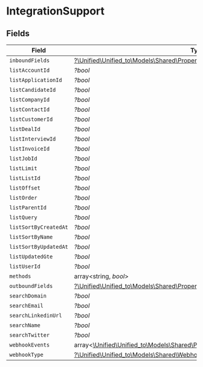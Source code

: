 # IntegrationSupport


## Fields

| Field                                                                                                                                              | Type                                                                                                                                               | Required                                                                                                                                           | Description                                                                                                                                        |
| -------------------------------------------------------------------------------------------------------------------------------------------------- | -------------------------------------------------------------------------------------------------------------------------------------------------- | -------------------------------------------------------------------------------------------------------------------------------------------------- | -------------------------------------------------------------------------------------------------------------------------------------------------- |
| `inboundFields`                                                                                                                                    | [?\Unified\Unified_to\Models\Shared\PropertyIntegrationSupportInboundFields](../../Models/Shared/PropertyIntegrationSupportInboundFields.md)       | :heavy_minus_sign:                                                                                                                                 | N/A                                                                                                                                                |
| `listAccountId`                                                                                                                                    | *?bool*                                                                                                                                            | :heavy_minus_sign:                                                                                                                                 | N/A                                                                                                                                                |
| `listApplicationId`                                                                                                                                | *?bool*                                                                                                                                            | :heavy_minus_sign:                                                                                                                                 | N/A                                                                                                                                                |
| `listCandidateId`                                                                                                                                  | *?bool*                                                                                                                                            | :heavy_minus_sign:                                                                                                                                 | N/A                                                                                                                                                |
| `listCompanyId`                                                                                                                                    | *?bool*                                                                                                                                            | :heavy_minus_sign:                                                                                                                                 | N/A                                                                                                                                                |
| `listContactId`                                                                                                                                    | *?bool*                                                                                                                                            | :heavy_minus_sign:                                                                                                                                 | N/A                                                                                                                                                |
| `listCustomerId`                                                                                                                                   | *?bool*                                                                                                                                            | :heavy_minus_sign:                                                                                                                                 | N/A                                                                                                                                                |
| `listDealId`                                                                                                                                       | *?bool*                                                                                                                                            | :heavy_minus_sign:                                                                                                                                 | N/A                                                                                                                                                |
| `listInterviewId`                                                                                                                                  | *?bool*                                                                                                                                            | :heavy_minus_sign:                                                                                                                                 | N/A                                                                                                                                                |
| `listInvoiceId`                                                                                                                                    | *?bool*                                                                                                                                            | :heavy_minus_sign:                                                                                                                                 | N/A                                                                                                                                                |
| `listJobId`                                                                                                                                        | *?bool*                                                                                                                                            | :heavy_minus_sign:                                                                                                                                 | N/A                                                                                                                                                |
| `listLimit`                                                                                                                                        | *?bool*                                                                                                                                            | :heavy_minus_sign:                                                                                                                                 | N/A                                                                                                                                                |
| `listListId`                                                                                                                                       | *?bool*                                                                                                                                            | :heavy_minus_sign:                                                                                                                                 | N/A                                                                                                                                                |
| `listOffset`                                                                                                                                       | *?bool*                                                                                                                                            | :heavy_minus_sign:                                                                                                                                 | N/A                                                                                                                                                |
| `listOrder`                                                                                                                                        | *?bool*                                                                                                                                            | :heavy_minus_sign:                                                                                                                                 | N/A                                                                                                                                                |
| `listParentId`                                                                                                                                     | *?bool*                                                                                                                                            | :heavy_minus_sign:                                                                                                                                 | N/A                                                                                                                                                |
| `listQuery`                                                                                                                                        | *?bool*                                                                                                                                            | :heavy_minus_sign:                                                                                                                                 | N/A                                                                                                                                                |
| `listSortByCreatedAt`                                                                                                                              | *?bool*                                                                                                                                            | :heavy_minus_sign:                                                                                                                                 | N/A                                                                                                                                                |
| `listSortByName`                                                                                                                                   | *?bool*                                                                                                                                            | :heavy_minus_sign:                                                                                                                                 | N/A                                                                                                                                                |
| `listSortByUpdatedAt`                                                                                                                              | *?bool*                                                                                                                                            | :heavy_minus_sign:                                                                                                                                 | N/A                                                                                                                                                |
| `listUpdatedGte`                                                                                                                                   | *?bool*                                                                                                                                            | :heavy_minus_sign:                                                                                                                                 | N/A                                                                                                                                                |
| `listUserId`                                                                                                                                       | *?bool*                                                                                                                                            | :heavy_minus_sign:                                                                                                                                 | N/A                                                                                                                                                |
| `methods`                                                                                                                                          | array<string, *bool*>                                                                                                                              | :heavy_minus_sign:                                                                                                                                 | N/A                                                                                                                                                |
| `outboundFields`                                                                                                                                   | [?\Unified\Unified_to\Models\Shared\PropertyIntegrationSupportOutboundFields](../../Models/Shared/PropertyIntegrationSupportOutboundFields.md)     | :heavy_minus_sign:                                                                                                                                 | N/A                                                                                                                                                |
| `searchDomain`                                                                                                                                     | *?bool*                                                                                                                                            | :heavy_minus_sign:                                                                                                                                 | N/A                                                                                                                                                |
| `searchEmail`                                                                                                                                      | *?bool*                                                                                                                                            | :heavy_minus_sign:                                                                                                                                 | N/A                                                                                                                                                |
| `searchLinkedinUrl`                                                                                                                                | *?bool*                                                                                                                                            | :heavy_minus_sign:                                                                                                                                 | N/A                                                                                                                                                |
| `searchName`                                                                                                                                       | *?bool*                                                                                                                                            | :heavy_minus_sign:                                                                                                                                 | N/A                                                                                                                                                |
| `searchTwitter`                                                                                                                                    | *?bool*                                                                                                                                            | :heavy_minus_sign:                                                                                                                                 | N/A                                                                                                                                                |
| `webhookEvents`                                                                                                                                    | array<[\Unified\Unified_to\Models\Shared\PropertyIntegrationSupportWebhookEvents](../../Models/Shared/PropertyIntegrationSupportWebhookEvents.md)> | :heavy_minus_sign:                                                                                                                                 | N/A                                                                                                                                                |
| `webhookType`                                                                                                                                      | [?\Unified\Unified_to\Models\Shared\WebhookType](../../Models/Shared/WebhookType.md)                                                               | :heavy_minus_sign:                                                                                                                                 | N/A                                                                                                                                                |